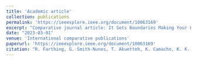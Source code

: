 ```yaml
---
title: 'Academic article'
collection: publications
permalink: 'https://ieeexplore.ieee.org/document/10063169'
excerpt: "Comparative journal article: It Sets Boundaries Making Your Life Personal and More Comfortable: Understanding Young People's Privacy Needs and Concerns"
date: "2023-03-01"
venue: 'International comparative publications'
paperurl: 'https://ieeexplore.ieee.org/document/10063169'
citation: "R. Farthing, G. Smith-Nunes, T. Akuetteh, K. Camacho, K. K. Ošljak and J. Zhao, It Sets Boundaries Making Your Life Personal and More Comfortable: Understanding Young People’s Privacy Needs and Concerns, in IEEE Technology and Society Magazine, vol. 42, no. 1, pp. 75-82, March 2023, doi: 10.1109/MTS.2023.3244554."
---
```





